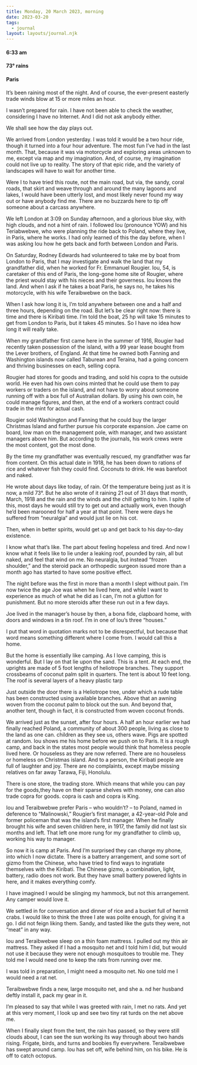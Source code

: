 ```yaml
---
title: Monday, 20 March 2023, morning
date: 2023-03-20
tags:
  - journal
layout: layouts/journal.njk
---
```

#### 6:33 am  
#### 73° rains  
#### Paris

It’s been raining most of the night. And of course, the ever-present easterly trade winds blow at 15 or more miles an hour.

I wasn’t prepared for rain. I have not been able to check the weather, considering I have no Internet. And I did not ask anybody either.

We shall see how the day plays out.

We arrived from London yesterday. I was told it would be a two hour ride,  though it turned into a four hour adventure. The most fun I’ve had in the last month. That, because it was via motorcycle and exploring areas unknown to me, except via map and my imagination. And, of course, my imagination could not live up to reality. The story of that epic ride, and the variety of landscapes will have to wait for another time.

Were I to have tried this route, not the main road,  but via, the sandy, coral roads, that skirt and weave through and around the many lagoons and lakes, I would have been utterly lost, and most likely never found my way out or have anybody find me. There are no buzzards here to tip off someone about a carcass anywhere.

We left London at 3:09 on Sunday afternoon, and a glorious blue sky, with high clouds, and not a hint of rain. I followed Iou (pronounce YOW) and his Teriabwebwe, who were planning the ride back to Poland, where they live, in Paris, where he works. I had only learned of this the day before, when I was asking Iou how he gets back and forth between London and Paris.

On Saturday, Rodney Edwards had volunteered to take me by boat from London to Paris, that I may investigate and walk the land that my grandfather did, when he worked for Fr.  Emmanuel Rougier. Iou, 54, is caretaker of this end of Paris, the long-gone home site of Rougier,  where the priest  would stay with his nieces and their governess. Iou knows the land. And when I ask if he takes a boat Paris, he says no, he takes his motorcycle, with his wife Teraibwebwe on the back.

When I ask how long it is, I’m told anywhere between one and a half and three hours, depending on the road. But let’s be clear right now: there is time and there is Kiribati time. I’m told the boat, 25 hp will take 15 minutes to get from London to Paris, but it takes 45 minutes. So I have no idea how long it will really take.

When my grandfather first came here in the summer of 1916, Rougier had recently taken possession of the island, with a 99 year lease bought from the Lever brothers, of England. At that time he owned both Fanning and Washington islands now called Taburean and Teraina, had a going concern and thriving businesses on each, selling copra.

Rougier had stores for goods and trading, and sold his copra to the outside world. He even had his own coins minted that he could use them to pay workers or traders on the island, and not have to worry about someone running off with a box full of Australian dollars. By using his own coin, he could manage figures, and then, at the end of a workers contract could trade in the mint for actual cash.

Rougier sold Washington and Fanning that he could buy the larger Christmas Island and further pursue his corporate expansion. Joe came on board, low man on the management pole, with manager, and two assistant managers above him. But according to the journals, his work crews were the most content, got the most done.

By the time my grandfather was eventually rescued, my grandfather was far from content. On this actual date in 1918, he has been down to rations of rice and whatever fish they could find. Coconuts to drink. He was barefoot and naked.

He wrote about days like today, of rain. Of the temperature being just as it is now, a mild 73°. But he also wrote of it raining 21 out of 31 days that month, March, 1918 and the rain and the winds and the chill getting to him. I spite of this, most days he would still try to get out and actually work, even though he’d been marooned for half a year at that point. There were days he suffered from “neuralgia“ and would just lie on his cot.

Then, when in better spirits, would get up and get back to his day-to-day existence.

I know what that’s like. The part about feeling hopeless and tired. And now I know what it feels like to lie under a leaking roof, pounded by rain, all but naked, and feel that wind on me. No neuralgia, but instead “frozen shoulder,” and the steroid pack an orthopedic surgeon issued more than a month ago has started to have some positive effect.

The night before was the first in more than a month I slept without pain. I’m now twice the age Joe was when he lived here, and while I want to experience as much of what he did as I can, I’m not a glutton for punishment. But no more steroids after these run out in a few days.

Joe lived in the manager’s house by then, a bona fide, clapboard home, with doors and windows in a tin roof. I’m in one of Iou’s three “houses.”

I put that word in quotation marks not to be disrespectful, but because that word means something different where I come from. I would call this a home.

But the home is essentially like camping. As I love camping, this is wonderful. But I lay on that lie upon the sand. This is a tent. At each end, the uprights are made of 5 foot lengths of heliotrope branches. They support crossbeams of coconut palm split in quarters. The tent is about 10 feet long. The roof is several layers of a heavy plastic tarp

Just outside the door there is a Heliotrope tree, under which a rude table has been constructed using available branches. Above that an awning woven from the coconut palm to block out the sun. And beyond that, another tent, though in fact, it is constructed from woven coconut fronds.

We arrived just as the sunset, after four hours. A half an hour earlier we had finally reached Poland, a community of about 300 people, living as close to the land as one can. children as they see us, others wave. Pigs are spotted at random. Iou shows me his home before we push on to Paris. It is a rough camp,
and back in the states most people would think that homeless people lived here. Or houseless as they are now referred. There are no houseless or homeless on Christmas island. And to a person, the Kiribati people are full of laughter and joy. There are no complaints, except maybe missing relatives on far away Tarawa, Fiji, Honolulu.

There is one store, the trading store. Which means that while you can pay for the goods,they have on their sparse shelves with money, one can also trade copra for goods. copra is cash and copra is King.

Iou and Teraibwebwe prefer Paris – who wouldn’t? – to Poland, named in deference to “Malinowski,” Rougier’s first manager, a 42-year-old Pole and former policeman that was the island’s first manager. When he finally brought his wife and seven children here, in 1917, the family did not last six months and left. That left one more rung for my grandfather to climb up, working his way to manager.

So now it is camp at Paris. And I’m surprised they can charge my phone, into which I now dictate. There is a battery arrangement, and some sort of gizmo from the Chinese, who have tried to find ways to ingratiate themselves with the Kiribati. The Chinese gizmo, a combination, light, battery, radio does not work. But they have small battery powered lights in here, and it makes everything comfy.

I have imagined I would be slinging my hammock, but not this arrangement. Any camper would love it.

We settled in for conversation and dinner of rice and a bucket full of hermit crabs. I would like to think the three I ate was polite enough, for giving it a go. I did not feign liking them. Sandy, and tasted like the guts they were, not “meat” in any way.

Iou and Teraibwebwe sleep on a thin foam mattress. I pulled out my thin air mattress. They asked if I had a mosquito net and I told him I did, but would not use it because they were not enough mosquitoes to trouble me. They told me I would need one to keep the rats from running over me.

I was told in preparation, I might need a mosquito net. No one told me I would need a rat net.

Teraibwebwe finds a new, large mosquito net, and she a. nd her husband deftly install it, pack my gear in it.

I’m pleased to say that while I was greeted with rain, I met no rats. And yet at this very moment, I look up and see two tiny rat turds on the net above me.

When I finally slept from the tent, the rain has passed, so they were still clouds about, I can see the sun working its way through about two hands rising. Frigate, birds, and turns and boobies fly everywhere. Teraibwebwe has swept around camp. Iou has set off, wife behind him, on his bike. He is off to catch octopus.
